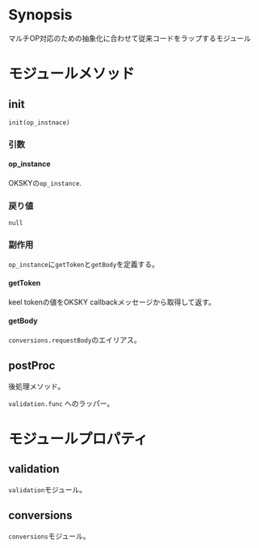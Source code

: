 # Synopsis

マルチOP対応のための抽象化に合わせて従来コードをラップするモジュール

# モジュールメソッド

## init

```
init(op_instnace)
```

### 引数

#### op\_instance

OKSKYの`op_instance`.

### 戻り値

`null`

### 副作用

`op_instance`に`getToken`と`getBody`を定義する。

#### getToken

keel tokenの値をOKSKY callbackメッセージから取得して返す。

#### getBody

`conversions.requestBody`のエイリアス。

## postProc

後処理メソッド。

`validation.func` へのラッパー。

# モジュールプロパティ

## validation

`validation`モジュール。

## conversions

`conversions`モジュール。